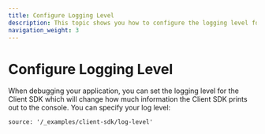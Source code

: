 ```yaml
---
title: Configure Logging Level
description: This topic shows you how to configure the logging level for the SDK.
navigation_weight: 3
---
```


# Configure Logging Level

When debugging your application, you can set the logging level for the Client SDK which will change how much information the Client SDK prints out to the console. You can specify your log level:

```tabbed_content
source: '/_examples/client-sdk/log-level'
```